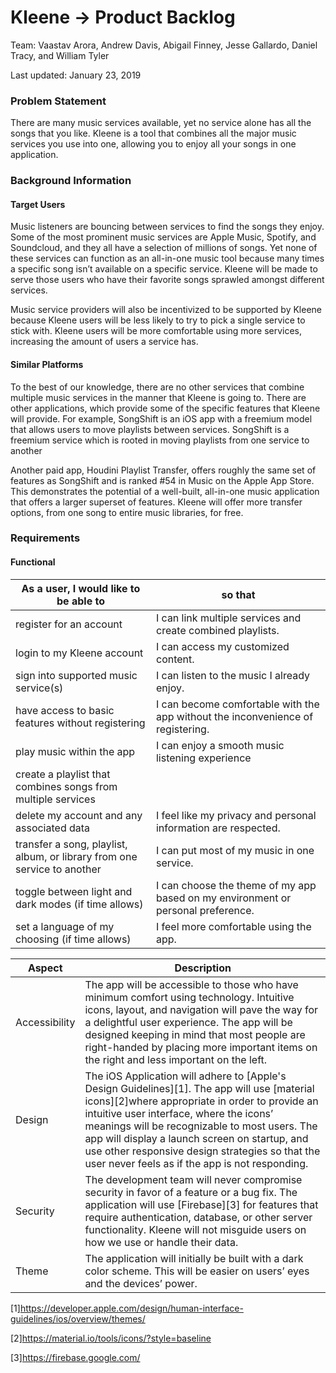 # Kleene → Product Backlog

Team: Vaastav Arora, Andrew Davis, Abigail Finney, Jesse Gallardo, Daniel Tracy, and William Tyler

Last updated: January 23, 2019

### Problem Statement

There are many music services available, yet no service alone has all the songs that you like. Kleene is a tool that combines all the major music services you use into one, allowing you to enjoy all your songs in one application.


### Background Information

#### Target Users

Music listeners are bouncing between services to find the songs they enjoy. Some of the most prominent music services are Apple Music, Spotify, and Soundcloud, and they all have a selection of millions of songs. Yet none of these services can function as an all-in-one music tool because many times a specific song isn’t available on a specific service. Kleene will be made to serve those users who have their favorite songs sprawled amongst different services.

Music service providers will also be incentivized to be supported by Kleene because Kleene users will be less likely to try to pick a single service to stick with. Kleene users will be more comfortable using more services, increasing the amount of users a service has.

#### Similar Platforms

To the best of our knowledge, there are no other services that combine multiple music services in the manner that Kleene is going to. There are other applications, which provide some of the specific features that Kleene will provide. For example, SongShift is an iOS app with a freemium model that allows users to move playlists between services. SongShift is a freemium service which is rooted in moving playlists from one service to another

Another paid app, Houdini Playlist Transfer, offers roughly the same set of features as SongShift and is ranked #54 in Music on the Apple App Store. This demonstrates the potential of a well-built, all-in-one music application that offers a larger superset of features. Kleene will offer more transfer options, from one song to entire music libraries, for free.


### Requirements

#### Functional

| As a user, I would like to be able to                                    | so that                                                                          |
| ------------------------------------------------------------------------ | -------------------------------------------------------------------------------- |
| register for an account                                                  | I can link multiple services and create combined playlists.                      |
| login to my Kleene account                                               | I can access my customized content.                                              |
| sign into supported music service(s)                                     | I can listen to the music I already enjoy.                                       |
| have access to basic features without registering                        | I can become comfortable with the app without the inconvenience of registering.  |
| play music within the app                                                | I can enjoy a smooth music listening experience                                  |
| create a playlist that combines songs from multiple services             |                                                                                  |
| delete my account and any associated data                                | I feel like my privacy and personal information are respected.                   |
| transfer a song, playlist, album, or library from one service to another | I can put most of my music in one service.                                       |
| toggle between light and dark modes (if time allows)                     | I can choose the theme of my app based on my environment or personal preference. |
| set a language of my choosing (if time allows)                           | I feel more comfortable using the app.                                           |




| Aspect        | Description                                                                                                                                                                                                                                                                                                                                                                                       |
| ------------- | ------------------------------------------------------------------------------------------------------------------------------------------------------------------------------------------------------------------------------------------------------------------------------------------------------------------------------------------------------------------------------------------------- |
| Accessibility | The app will be accessible to those who have minimum comfort using technology. Intuitive icons, layout, and navigation will pave the way for a delightful user experience. The app will be designed keeping in mind that most people are right-handed by placing more important items on the right and less important on the left.                                                                |
| Design        | The iOS Application will adhere to [Apple's Design Guidelines][1]. The app will use [material icons][2]where appropriate in order to provide an intuitive user interface, where the icons’ meanings will be recognizable to most users. The app will display a launch screen on startup, and use other responsive design strategies so that the user never feels as if the app is not responding. |
| Security      | The development team will never compromise security in favor of a feature or a bug fix. The application will use [Firebase][3] for features that require authentication, database, or other server functionality. Kleene will not misguide users on how we use or handle their data.                                                                                                              |
| Theme         | The application will initially be built with a dark color scheme. This will be easier on users’ eyes and the devices’ power.                                                                                                                                                                                                                                                                      |



<!-- Links -->

[1]https://developer.apple.com/design/human-interface-guidelines/ios/overview/themes/

[2]https://material.io/tools/icons/?style=baseline

[3]https://firebase.google.com/
